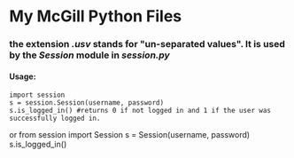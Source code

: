 # My McGill Python Files #

### the extension *.usv* stands for "un-separated values". It is used by the *Session* module in *session.py* ###

#### Usage: ####
	import session
	s = session.Session(username, password)
	s.is_logged_in() #returns 0 if not logged in and 1 if the user was successfully logged in.

or
	from session import Session
	s = Session(username, password)
	s.is_logged_in()
